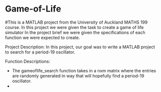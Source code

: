 # Game-of-Life
#This is a MATLAB project from the University of Auckland MATHS 199 course.
In this project we were given the task to create a game of life simulator
In the project brief we were given the specifications of each function we were expected to create.

Project Description:
In this project, our goal was to write a MATLAB project to search for a period-19 oscillator.

Function Descriptions:

- The gameoflife_search function takes in a nxm matrix where the entries are randomly generated in way that will hopefully find a period-19 oscillator.
- 
